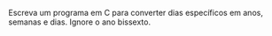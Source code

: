 Escreva um programa em C para converter dias específicos em anos, semanas e dias. Ignore o ano bissexto.